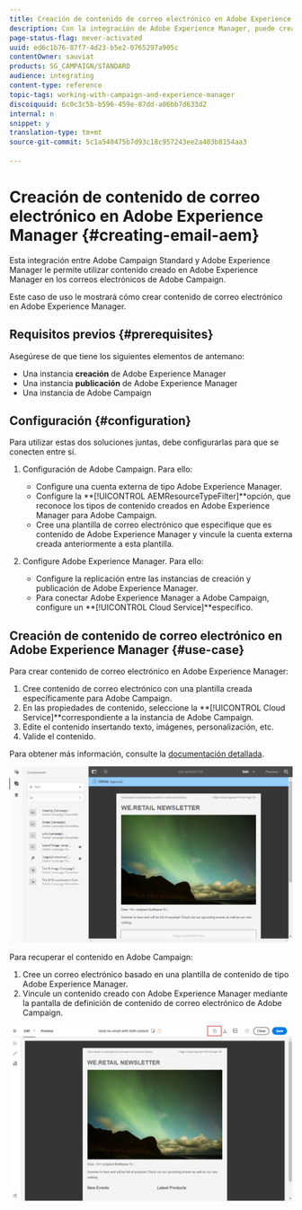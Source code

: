 ```yaml
---
title: Creación de contenido de correo electrónico en Adobe Experience Manager.
description: Con la integración de Adobe Experience Manager, puede crear contenido directamente en AEM y utilizarlo posteriormente en Adobe Campaign.
page-status-flag: never-activated
uuid: ed6c1b76-87f7-4d23-b5e2-0765297a905c
contentOwner: sauviat
products: SG_CAMPAIGN/STANDARD
audience: integrating
content-type: reference
topic-tags: working-with-campaign-and-experience-manager
discoiquuid: 6c0c3c5b-b596-459e-87dd-a06bb7d633d2
internal: n
snippet: y
translation-type: tm+mt
source-git-commit: 5c1a540475b7d93c18c957243ee2a403b8154aa3

---
```



# Creación de contenido de correo electrónico en Adobe Experience Manager {#creating-email-aem}

Esta integración entre Adobe Campaign Standard y Adobe Experience Manager le permite utilizar contenido creado en Adobe Experience Manager en los correos electrónicos de Adobe Campaign.

Este caso de uso le mostrará cómo crear contenido de correo electrónico en Adobe Experience Manager.

## Requisitos previos {#prerequisites}

Asegúrese de que tiene los siguientes elementos de antemano:

* Una instancia **creación** de Adobe Experience Manager
* Una instancia **publicación** de Adobe Experience Manager
* Una instancia de Adobe Campaign

## Configuración {#configuration}

Para utilizar estas dos soluciones juntas, debe configurarlas para que se conecten entre sí.

1. Configuración de Adobe Campaign. Para ello:

   * Configure una cuenta externa de tipo Adobe Experience Manager.
   * Configure la **[!UICONTROL AEMResourceTypeFilter]**opción, que reconoce los tipos de contenido creados en Adobe Experience Manager para Adobe Campaign.
   * Cree una plantilla de correo electrónico que especifique que es contenido de Adobe Experience Manager y vincule la cuenta externa creada anteriormente a esta plantilla.

1. Configure Adobe Experience Manager. Para ello:

   * Configure la replicación entre las instancias de creación y publicación de Adobe Experience Manager.
   * Para conectar Adobe Experience Manager a Adobe Campaign, configure un **[!UICONTROL Cloud Service]**específico.

## Creación de contenido de correo electrónico en Adobe Experience Manager {#use-case}

Para crear contenido de correo electrónico en Adobe Experience Manager:

1. Cree contenido de correo electrónico con una plantilla creada específicamente para Adobe Campaign.
1. En las propiedades de contenido, seleccione la **[!UICONTROL Cloud Service]**correspondiente a la instancia de Adobe Campaign.
1. Edite el contenido insertando texto, imágenes, personalización, etc.
1. Valide el contenido.

Para obtener más información, consulte la [documentación detallada](https://docs.adobe.com/content/help/en/experience-manager-65/authoring/aem-adobe-campaign/campaign.html).

![](assets/aem_content.png)

Para recuperar el contenido en Adobe Campaign:

1. Cree un correo electrónico basado en una plantilla de contenido de tipo Adobe Experience Manager.
1. Vincule un contenido creado con Adobe Experience Manager mediante la pantalla de definición de contenido de correo electrónico de Adobe Campaign.

![](assets/aem_linked_content.png)

